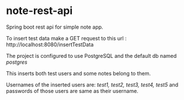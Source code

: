 # note-rest-api
Spring boot rest api for simple note app.


To insert test data make a GET request to this url : http://localhost:8080/insertTestData

The project is configured to use PostgreSQL and the default db named <em>postgres</em> 

This inserts both test users and some notes belong to them.

Usernames of the inserted users are: <em>test1, test2, test3, test4, test5</em> and passwords of those users are same as their username.
